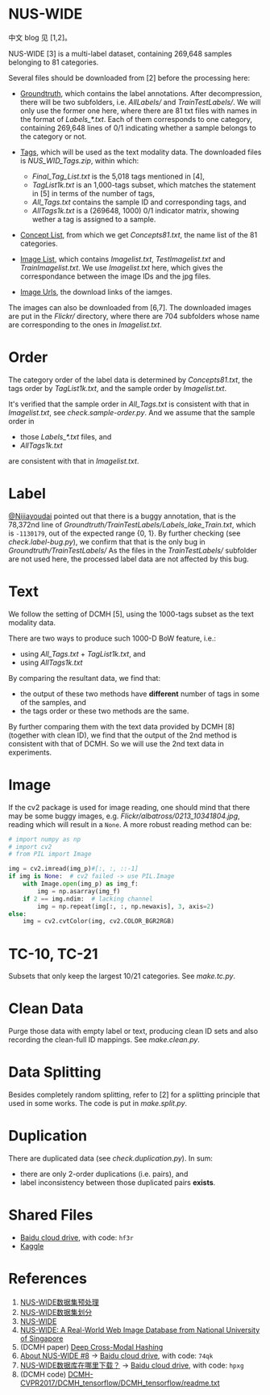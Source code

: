 # NUS-WIDE

中文 blog 见 [1,2]。

NUS-WIDE [3] is a multi-label dataset,
containing 269,648 samples belonging to 81 categories.

Several files should be downloaded from [2] before the processing here:

- [Groundtruth](https://blog.csdn.net/HackerTom/article/details/Groundtruth),
which contains the label annotations.
After decompression,
there will be two subfolders,
i.e. *AllLabels/* and *TrainTestLabels/*.
We will only use the former one here,
where there are 81 txt files with names in the format of *Labels_\*.txt*.
Each of them corresponds to one category,
containing 269,648 lines of 0/1 indicating whether a sample belongs to the category or not.

- [Tags](https://lms.comp.nus.edu.sg/wp-content/uploads/2019/research/nuswide/NUS_WID_Tags.zip),
which will be used as the text modality data.
The downloaded files is *NUS_WID_Tags.zip*,
within which:
    - *Final_Tag_List.txt* is the 5,018 tags mentioned in [4],
    - *TagList1k.txt* is an 1,000-tags subset,
        which matches the statement in [5] in terms of the number of tags,
    - *All_Tags.txt* contains the sample ID and corresponding tags, and
    - *AllTags1k.txt* is a (269648, 1000) 0/1 indicator matrix,
        showing wether a tag is assigned to a sample.

- [Concept List](https://lms.comp.nus.edu.sg/wp-content/uploads/2019/research/nuswide/ConceptsList.zip),
from which we get *Concepts81.txt*,
the name list of the 81 categories.

- [Image List](https://lms.comp.nus.edu.sg/wp-content/uploads/2019/research/nuswide/ImageList.zip),
which contains *Imagelist.txt*, *TestImagelist.txt* and *TrainImagelist.txt*.
We use *Imagelist.txt* here,
which gives the correspondance between the image IDs and the jpg files.

- [Image Urls](https://lms.comp.nus.edu.sg/wp-content/uploads/2019/research/nuswide/NUS-WIDE-urls.rar),
the download links of the iamges.

The images can also be downloaded from [6,7].
The downloaded images are put in the *Flickr/* directory,
where there are 704 subfolders whose name are corresponding to the ones in *Imagelist.txt*.

# Order

The category order of the label data is determined by *Concepts81.txt*,
the tags order by *TagList1k.txt*,
and the sample order by *Imagelist.txt*.

It's verified that the sample order in *All_Tags.txt* is consistent with that in *Imagelist.txt*,
see *check.sample-order.py*.
And we assume that the sample order in

- those *Labels_\*.txt* files, and
- *AllTags1k.txt*

are consistent with that in *Imagelist.txt*.

# Label

[@Nijiayoudai](https://blog.csdn.net/Nijiayoudai) pointed out that there is a buggy annotation,
that is the 78,372nd line of *Groundtruth/TrainTestLabels/Labels_lake_Train.txt*,
which is `-1130179`,
out of the expected range {0, 1}.
By further checking (see *check.label-bug.py*),
we confirm that that is the only bug in *Groundtruth/TrainTestLabels/*
As the files in the *TrainTestLabels/* subfolder are not used here,
the processed label data are not affected by this bug.

# Text

We follow the setting of DCMH [5],
using the 1000-tags subset as the text modality data.

There are two ways to produce such 1000-D BoW feature, i.e.:

- using *All_Tags.txt* + *TagList1k.txt*, and
- using *AllTags1k.txt*

By comparing the resultant data,
we find that:

- the output of these two methods have **different** number of tags in some of the samples, and
- the tags order or these two methods are the same.

By further comparing them with the text data provided by DCMH [8]
(together with clean ID),
we find that the output of the 2nd method is consistent with that of DCMH.
So we will use the 2nd text data in experiments.

# Image

If the cv2 package is used for image reading,
one should mind that there may be some buggy images,
e.g. *Flickr/albatross/0213_10341804.jpg*,
reading which will result in a `None`.
A more robust reading method can be:

```python
# import numpy as np
# import cv2
# from PIL import Image

img = cv2.imread(img_p)#[:, :, ::-1]
if img is None:  # cv2 failed -> use PIL.Image
    with Image.open(img_p) as img_f:
        img = np.asarray(img_f)
    if 2 == img.ndim:  # lacking channel
        img = np.repeat(img[:, :, np.newaxis], 3, axis=2)
else:
    img = cv2.cvtColor(img, cv2.COLOR_BGR2RGB)
```

# TC-10, TC-21

Subsets that only keep the largest 10/21 categories.
See *make.tc.py*.

# Clean Data

Purge those data with empty label or text,
producing clean ID sets and also recording the clean-full ID mappings.
See *make.clean.py*.

# Data Splitting

Besides completely random splitting,
refer to [2] for a splitting principle that used in some works.
The code is put in *make.split.py*.

# Duplication

There are duplicated data (see *check.duplication.py*).
In sum:

- there are only 2-order duplications (i.e. pairs), and
- label inconsistency between those duplicated pairs **exists**.

# Shared Files

- [Baidu cloud drive](https://pan.baidu.com/s/1362XGnPAp5zlL__eF5D_mw), with code: `hf3r`
- [Kaggle](https://www.kaggle.com/dataset/7cbbf047bc9c47b4f2c00e83531d3376ab8887bb0deed2ce2ee1596fe96aa94d)

# References

1. [NUS-WIDE数据集预处理](https://blog.csdn.net/HackerTom/article/details/110092390)
2. [NUS-WIDE数据集划分](https://blog.csdn.net/HackerTom/article/details/104034867)
3. [NUS-WIDE](https://lms.comp.nus.edu.sg/wp-content/uploads/2019/research/nuswide/NUS-WIDE.html)
4. [NUS-WIDE: A Real-World Web Image Database from National University of Singapore](https://lms.comp.nus.edu.sg/wp-content/uploads/2019/research/nuswide/nuswide-civr2009.pdf)
5. (DCMH paper) [Deep Cross-Modal Hashing](https://ieeexplore.ieee.org/document/8099831)
6. [About NUS-WIDE #8](https://github.com/lhmRyan/deep-supervised-hashing-DSH/issues/8) -> [Baidu cloud drive](https://pan.baidu.com/s/1kVl3iSJ), with code: `74qk`
7. [NUS-WIDE数据库在哪里下载？](https://www.zhihu.com/question/50985355/answer/257063493) -> [Baidu cloud drive](https://pan.baidu.com/share/init?surl=kVKfXFx), with code: `hpxg`
8. (DCMH code) [DCMH-CVPR2017/DCMH_tensorflow/DCMH_tensorflow/readme.txt](https://github.com/jiangqy/DCMH-CVPR2017/blob/master/DCMH_tensorflow/DCMH_tensorflow/readme.txt)

